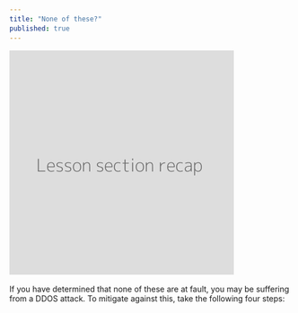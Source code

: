 ```yaml
---
title: "None of these?"
published: true
---
```

![](recap.png)

If you have determined that none of these are at fault, you may be suffering from a DDOS attack. To mitigate against this, take the following four steps:
